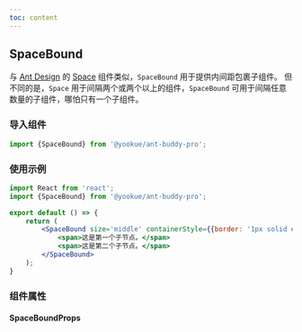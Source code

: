 ```yaml
---
toc: content
---
```


## SpaceBound

与 [Ant Design](https://ant.design/) 的 [Space](https://4x.ant.design/components/space/) 组件类似，`SpaceBound` 用于提供内间距包裹子组件。
但不同的是，`Space` 用于间隔两个或两个以上的组件，`SpaceBound` 可用于间隔任意数量的子组件，哪怕只有一个子组件。

### 导入组件

```jsx | pure
import {SpaceBound} from '@yookue/ant-buddy-pro';
```

### 使用示例

```jsx
import React from 'react';
import {SpaceBound} from '@yookue/ant-buddy-pro';

export default () => {
    return (
        <SpaceBound size='middle' containerStyle={{border: '1px solid #f5f2f0'}}>
            <span>这是第一个子节点。</span>
            <span>这是第二个子节点。</span>
        </SpaceBound>
    );
}
```

### 组件属性

#### SpaceBoundProps

<API src="@/layout/SpaceBound/index.tsx" hideTitle></API>
